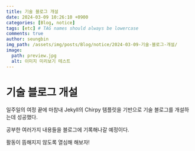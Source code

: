 ```yaml
---
title: 기술 블로그 개설
date: 2024-03-09 10:26:10 +0900
categories: [Blog, notice]
tags: [etc] # TAG names should always be lowercase
comments: true
author: seungbin
img_path: /assets/img/posts/Blog/notice/2024-03-09-기술-블로그-개설/
image:
  path: preview.jpg
  alt: 이미지 미리보기 테스트
---
```


# 기술 블로그 개설

일주일의 여정 끝에 마참내 Jekyll의 Chirpy 템플릿을 기반으로 기술 블로그를 개설하는데 성공했다.

공부한 여러가지 내용들을 블로그에 기록해나갈 예정이다.

활동이 뜸해지지 않도록 열심해 해보자!
